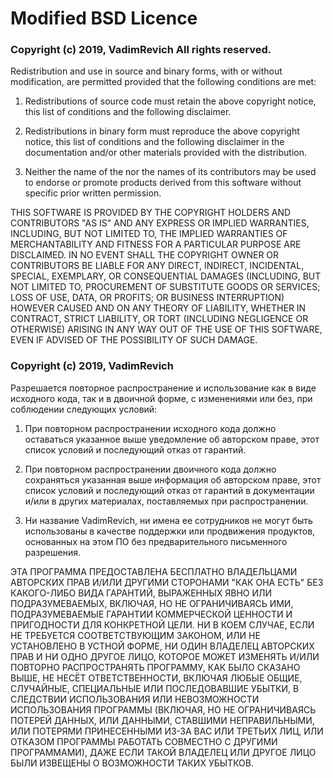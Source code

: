 # Modified BSD Licence

### Copyright (c) 2019, VadimRevich All rights reserved.

Redistribution and use in source and binary forms, with or without
modification, are permitted provided that the following conditions are
met:

1.  Redistributions of source code must retain the above copyright
    notice, this list of conditions and the following disclaimer.

2.  Redistributions in binary form must reproduce the above copyright
    notice, this list of conditions and the following disclaimer in the
    documentation and/or other materials provided with the distribution.

3.  Neither the name of the <ORGANIZATION> nor the names of its
    contributors may be used to endorse or promote products derived from
    this software without specific prior written permission.

THIS SOFTWARE IS PROVIDED BY THE COPYRIGHT HOLDERS AND CONTRIBUTORS "AS
IS" AND ANY EXPRESS OR IMPLIED WARRANTIES, INCLUDING, BUT NOT LIMITED
TO, THE IMPLIED WARRANTIES OF MERCHANTABILITY AND FITNESS FOR A
PARTICULAR PURPOSE ARE DISCLAIMED. IN NO EVENT SHALL THE COPYRIGHT OWNER
OR CONTRIBUTORS BE LIABLE FOR ANY DIRECT, INDIRECT, INCIDENTAL, SPECIAL,
EXEMPLARY, OR CONSEQUENTIAL DAMAGES (INCLUDING, BUT NOT LIMITED TO,
PROCUREMENT OF SUBSTITUTE GOODS OR SERVICES; LOSS OF USE, DATA, OR
PROFITS; OR BUSINESS INTERRUPTION) HOWEVER CAUSED AND ON ANY THEORY OF
LIABILITY, WHETHER IN CONTRACT, STRICT LIABILITY, OR TORT (INCLUDING
NEGLIGENCE OR OTHERWISE) ARISING IN ANY WAY OUT OF THE USE OF THIS
SOFTWARE, EVEN IF ADVISED OF THE POSSIBILITY OF SUCH DAMAGE.

### Copyright (c) 2019, VadimRevich

Разрешается повторное распространение и использование как в виде
исходного кода, так и в двоичной форме, с изменениями или без, при
соблюдении следующих условий:

1.  При повторном распространении исходного кода должно оставаться
    указанное выше уведомление об авторском праве, этот список условий и
    последующий отказ от гарантий.

2.  При повторном распространении двоичного кода должно сохраняться
    указанная выше информация об авторском праве, этот список условий и
    последующий отказ от гарантий в документации и/или в других
    материалах, поставляемых при распространении.

3.  Ни название VadimRevich, ни имена ее сотрудников не могут быть
    использованы в качестве поддержки или продвижения продуктов,
    основанных на этом ПО без предварительного письменного разрешения.

ЭТА ПРОГРАММА ПРЕДОСТАВЛЕНА БЕСПЛАТНО ВЛАДЕЛЬЦАМИ АВТОРСКИХ ПРАВ И/ИЛИ
ДРУГИМИ СТОРОНАМИ "КАК ОНА ЕСТЬ" БЕЗ КАКОГО-ЛИБО ВИДА ГАРАНТИЙ,
ВЫРАЖЕННЫХ ЯВНО ИЛИ ПОДРАЗУМЕВАЕМЫХ, ВКЛЮЧАЯ, НО НЕ ОГРАНИЧИВАЯСЬ ИМИ,
ПОДРАЗУМЕВАЕМЫЕ ГАРАНТИИ КОММЕРЧЕСКОЙ ЦЕННОСТИ И ПРИГОДНОСТИ ДЛЯ
КОНКРЕТНОЙ ЦЕЛИ. НИ В КОЕМ СЛУЧАЕ, ЕСЛИ НЕ ТРЕБУЕТСЯ СООТВЕТСТВУЮЩИМ
ЗАКОНОМ, ИЛИ НЕ УСТАНОВЛЕНО В УСТНОЙ ФОРМЕ, НИ ОДИН ВЛАДЕЛЕЦ АВТОРСКИХ
ПРАВ И НИ ОДНО ДРУГОЕ ЛИЦО, КОТОРОЕ МОЖЕТ ИЗМЕНЯТЬ И/ИЛИ ПОВТОРНО
РАСПРОСТРАНЯТЬ ПРОГРАММУ, КАК БЫЛО СКАЗАНО ВЫШЕ, НЕ НЕСЁТ
ОТВЕТСТВЕННОСТИ, ВКЛЮЧАЯ ЛЮБЫЕ ОБЩИЕ, СЛУЧАЙНЫЕ, СПЕЦИАЛЬНЫЕ ИЛИ
ПОСЛЕДОВАВШИЕ УБЫТКИ, В СЛЕДСТВИИ ИСПОЛЬЗОВАНИЯ ИЛИ НЕВОЗМОЖНОСТИ
ИСПОЛЬЗОВАНИЯ ПРОГРАММЫ (ВКЛЮЧАЯ, НО НЕ ОГРАНИЧИВАЯСЬ ПОТЕРЕЙ ДАННЫХ,
ИЛИ ДАННЫМИ, СТАВШИМИ НЕПРАВИЛЬНЫМИ, ИЛИ ПОТЕРЯМИ ПРИНЕСЕННЫМИ ИЗ-ЗА ВАС
ИЛИ ТРЕТЬИХ ЛИЦ, ИЛИ ОТКАЗОМ ПРОГРАММЫ РАБОТАТЬ СОВМЕСТНО С ДРУГИМИ
ПРОГРАММАМИ), ДАЖЕ ЕСЛИ ТАКОЙ ВЛАДЕЛЕЦ ИЛИ ДРУГОЕ ЛИЦО БЫЛИ ИЗВЕЩЕНЫ О
ВОЗМОЖНОСТИ ТАКИХ УБЫТКОВ.
